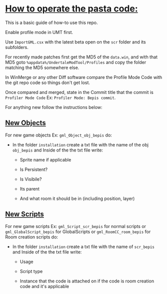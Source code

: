 # <u>How to operate the pasta code:</u>

This is a basic guide of how-to use this repo.

Enable profile mode in UMT first.

Use `ImportGML.csx` with the latest beta open on the `scr` folder and its subfolders.

For recently made patches first get the MD5 of the `data.win`, and with that MD5 goto `%appdata%/UndertaleModTool/Profiles` and copy the folder matching the MD5 somewhere else.

In WinMerge or any other Diff software compare the Profile Mode Code with the git repo code so things don't get lost.

Once compared and merged, state in the Commit title that the commit is `Profiler Mode Code` Ex: `Profiler Mode: Bepis commit`.


For anything new follow the instructions below:

## <u>New Objects</u>

For new game objects Ex: `gml_Object_obj_bepis` do:

* In the folder `installation` create a txt file with the name of the obj `obj_bepis` and Inside of the the txt file write:

  - Sprite name if applicable 
  
  - Is Persistent?
  
  - Is Visibile?
  
  - Its parent
  
  - And what room it should be in (including position, layer)

## <u>New Scripts</u>

For new game scripts Ex: `gml_Script_scr_bepis` for normal scripts or `gml_GlobalScript_bepis` for GlobalScripts or `gml_RoomCC_room_bepis` for Room creation scripts do:

* In the folder `installation` create a txt file with the name of `scr_bepis` and Inside of the the txt file write:
  
  * Usage
  
  * Script type

  * Instance that the code is attached on if the code is room creation code and it's applicable
